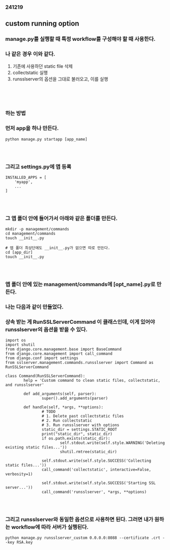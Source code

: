 ### 241219
## custom running option
### manage.py를 실행할 때 특정 workflow를 구성해야 할 때 사용한다.
### 나 같은 경우 이와 같다.
1. 기존에 사용하던 static file 삭제
2. collectstatic 실행
3. runsslserver의 옵션을 그대로 불러오고, 이를 실행
### <br/><br/>

### 하는 방법
### 먼저 app을 하나 만든다.
```
python manage.py startapp [app_name]
```
### <br/>

### 그리고 settings.py에 앱 등록
```
INSTALLED_APPS = [
    'myapp',
    ...
]
```
### <br/>

### 그 앱 폴더 안에 들어가서 아래와 같은 폴더를 만든다.
```
mkdir -p management/commands
cd management/commands
touch __init__.py

# 앱 폴더 최상단에도 __init__.py가 없으면 따로 만든다.
cd [app_dir]
touch __init__.py
```
### <br/>

### 앱 폴더 안에 있는 management/commands에 \[opt_name\].py로 만든다.
### 나는 다음과 같이 만들었다.
### 상속 받는 게 RunSSLServerCommand 이 클래스인데, 이게 있어야 runsslserver의 옵션을 받을 수 있다.
```
import os
import shutil
from django.core.management.base import BaseCommand
from django.core.management import call_command
from django.conf import settings
from sslserver.management.commands.runsslserver import Command as RunSSLServerCommand

class Command(RunSSLServerCommand):
        help = 'Custom command to clean static files, collectstatic, and runsslserver'

        def add_arguments(self, parser):
                super().add_arguments(parser)

        def handle(self, *args, **options):
                # TODO
                # 1. Delete past collectstatic files
                # 2. Run collectstatic
                # 3. Run runsslserver with options
                static_dir = settings.STATIC_ROOT
                print("static_dir", static_dir)
                if os.path.exists(static_dir):
                        self.stdout.write(self.style.WARNING('Deleting existing static files...'))
                        shutil.rmtree(static_dir)

                self.stdout.write(self.style.SUCCESS('Collecting static files...'))
                call_command('collectstatic', interactive=False, verbosity=1)

                self.stdout.write(self.style.SUCCESS('Starting SSL server...'))
                call_command('runsslserver', *args, **options)
```
### <br/>

### 그리고 runsslserver와 동일한 옵션으로 사용하면 된다. 그러면 내가 원하는 workflow에 따라 서버가 실행된다.
```
python manage.py runsslserver_custom 0.0.0.0:8088 --certificate .crt --key RSA.key
```
